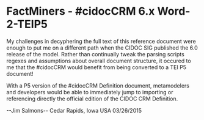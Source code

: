 FactMiners - #cidocCRM 6.x Word-2-TEIP5
==========

My challenges in decyphering the full text of this reference document were enough to put me on a different path when the CIDOC SIG published the 6.0 release of the model. Rather than continually tweak the parsing scripts regexes and assumptions about overall document structure, it occured to me that the #cidocCRM would benefit from being converted to a TEI P5 document!

With a P5 version of the #cidocCRM Definition document, metamodelers and developers would be able to immediately jump to importing or referencing directly the official edition of the CIDOC CRM Definition.

--Jim Salmons--
Cedar Rapids, Iowa USA
03/26/2015

